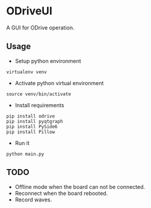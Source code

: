 # ODriveUI

A GUI for ODrive operation.

## Usage

- Setup python environment
```
virtualenv venv
```
- Activate python virtual environment
```
source venv/bin/activate
```

- Install requirements
```
pip install odrive
pip install pyqtgraph
pip install PySide6
pip install Pillow
```

- Run it
```
python main.py
```

## TODO
- Offline mode when the board can not be connected.
- Reconnect when the board rebooted.
- Record waves.
